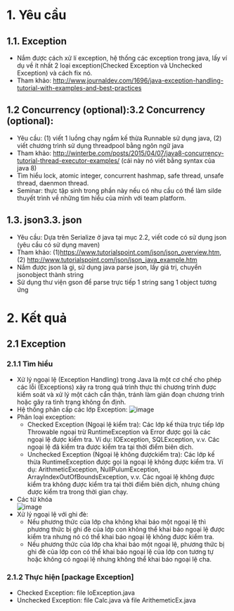 # 1. Yêu cầu
## 1.1. Exception
- Nắm được cách xử lí exception, hệ thống các exception trong java, lấy ví dụ về ít nhất 2 loại exception(Checked Exception và Unchecked Exception) và cách fix nó.
- Tham khảo: http://www.journaldev.com/1696/java-exception-handling-tutorial-with-examples-and-best-practices
## 1.2 Concurrency (optional):3.2 Concurrency (optional):
- Yêu cầu: (1) viết 1 luồng chạy ngầm kế thừa Runnable sử dụng java, (2) viết chương trình sử dụng threadpool bằng ngôn ngữ java
- Tham khảo: http://winterbe.com/posts/2015/04/07/java8-concurrency-tutorial-thread-executor-examples/ (cái này nó viết bằng syntax của java 8)
- Tìm hiểu lock, atomic integer, concurrent hashmap, safe thread, unsafe thread, daenmon thread.
- Seminar: thực tập sinh trong phần này nếu có nhu cầu có thể làm silde thuyết trình về những tìm hiểu của mình với team platform.
## 1.3. json3.3. json
- Yêu cầu: Dựa trên Serialize ở java tại mục 2.2, viết code có sử dụng json (yêu cầu có sử dụng maven)
- Tham khảo: (1)https://www.tutorialspoint.com/json/json_overview.htm, (2) http://www.tutorialspoint.com/json/json_java_example.htm
- Nắm được json là gì, sử dụng java parse json, lấy giá trị, chuyển jsonobject thành string
- Sử dụng thư viện gson để parse trực tiếp 1 string sang 1 object tương ứng
# 2. Kết quả
## 2.1 Exception
### 2.1.1 Tìm hiểu
- Xử lý ngoại lệ (Exception Handling) trong Java là một cơ chế cho phép các lỗi (Exceptions) xảy ra trong quá trình thực thi chương trình được kiểm soát và xử lý một cách cẩn thận, tránh làm gián đoạn chương trình hoặc gây ra tình trạng không ổn định.
- Hệ thống phân cấp các lớp Exception:
![image](https://github.com/namdeptrai1102/DE_internship/assets/109681639/aa5b067b-4dda-4b48-9ee3-911bb6baed79)
- Phân loại exception:
  - Checked Exception (Ngoại lệ kiểm tra): Các lớp kế thừa trực tiếp lớp Throwable ngoại trừ RuntimeException và Error được gọi là các ngoại lệ được kiểm tra. Ví dụ: IOException, SQLException, v.v. Các ngoại lệ đã kiểm tra được kiểm tra tại thời điểm biên dịch.
  - Unchecked Exception (Ngoại lệ không đượckiểm tra): Các lớp kế thừa RuntimeException được gọi là ngoại lệ không được kiểm tra. Ví dụ: ArithmeticException, NullPulumException, ArrayIndexOutOfBoundsException, v.v. Các ngoại lệ không được kiểm tra không được kiểm tra tại thời điểm biên dịch, nhưng chúng được kiểm tra trong thời gian chạy.
- Các từ khóa  
![image](https://github.com/namdeptrai1102/DE_internship/assets/109681639/0512ed89-fe87-4ffe-9215-56322a24303d)
- Xử lý ngoại lệ với ghi đè:
  - Nếu phương thức của lớp cha không khai báo một ngoại lệ thì phương thức bị ghi đè của lớp con không thể khai báo ngoại lệ được kiểm tra nhưng nó có thể khai báo ngoại lệ không được kiểm tra.
  - Nếu phương thức của lớp cha khai báo một ngoại lệ, phương thức bị ghi đè của lớp con có thể khai báo ngoại lệ của lớp con tương tự hoặc không có ngoại lệ nhưng không thể khai báo ngoại lệ cha.
### 2.1.2 Thực hiện [package Exception]
- Checked Exception: file IoException.java
- Unchecked Exception: file Calc.java và file ArithemeticEx.java
